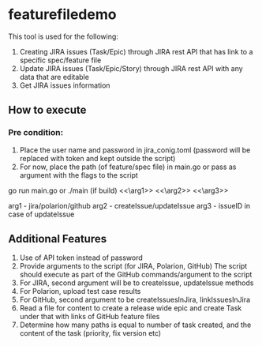 # featurefiledemo

This tool is used for the following:
1. Creating JIRA issues (Task/Epic) through JIRA rest API that has link to a specific spec/feature file
2. Update JIRA issues (Task/Epic/Story) through JIRA rest API with any data that are editable
3. Get JIRA issues information

## How to execute
### Pre condition:
1. Place the user name and password in jira_conig.toml (password will be replaced with token and kept outside the script)
2. For now, place the path (of feature/spec file) in main.go or pass as argument with the flags to the script

go run main.go or ./main (if build) <<\arg1>> <<\arg2>> <<\arg3>>

arg1 - jira/polarion/github 
arg2 - createIssue/updateIssue
arg3 - issueID in case of updateIssue


## Additional Features
1. Use of API token instead of password
2. Provide arguments to the script (for JIRA, Polarion, GitHub) 
    The script should execute as part of the GitHub commands/argument to the script
3. For JIRA, second argument will be to createIssue, updateIssue methods
4. For Polarion, upload test case results
5. For GitHub, second argument to be createIssuesInJira, linkIssuesInJira
6. Read a file for content to create a release wide epic and create Task under that with  links of GitHub feature files
7. Determine how many paths is equal to number of task created, and the content of the task (priority, fix version etc)
